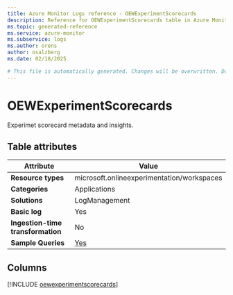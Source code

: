 ```yaml
---
title: Azure Monitor Logs reference - OEWExperimentScorecards
description: Reference for OEWExperimentScorecards table in Azure Monitor Logs.
ms.topic: generated-reference
ms.service: azure-monitor
ms.subservice: logs
ms.author: orens
author: osalzberg
ms.date: 02/18/2025

# This file is automatically generated. Changes will be overwritten. Do not change this file directly.
---
```


# OEWExperimentScorecards

Experimet scorecard metadata and insights.


## Table attributes

|Attribute|Value|
|---|---|
|**Resource types**|microsoft.onlineexperimentation/workspaces|
|**Categories**|Applications|
|**Solutions**| LogManagement|
|**Basic log**|Yes|
|**Ingestion-time transformation**|No|
|**Sample Queries**|[Yes](/azure/azure-monitor/reference/queries/oewexperimentscorecards)|



## Columns
  
[!INCLUDE [oewexperimentscorecards](~/reusable-content/ce-skilling/azure/includes/azure-monitor/reference/tables/oewexperimentscorecards-include.md)]
